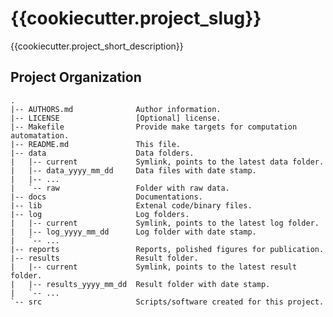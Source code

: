 {{cookiecutter.project_slug}}
=============================

{{cookiecutter.project_short_description}}

Project Organization
--------------------

    .
    |-- AUTHORS.md              Author information.
    |-- LICENSE                 [Optional] license.
    |-- Makefile                Provide make targets for computation automatation.
    |-- README.md               This file.
    |-- data                    Data folders.
    |   |-- current             Symlink, points to the latest data folder.
    |   |-- data_yyyy_mm_dd     Data files with date stamp.
    |   |-- ...
    |   `-- raw                 Folder with raw data.
    |-- docs                    Documentations.
    |-- lib                     Extenal code/binary files.
    |-- log                     Log folders.
    |   |-- current             Symlink, points to the latest log folder.
    |   |-- log_yyyy_mm_dd      Log folder with date stamp.
    |   `-- ...
    |-- reports                 Reports, polished figures for publication.
    |-- results                 Result folder.
    |   |-- current             Symlink, points to the latest result folder.
    |   |-- results_yyyy_mm_dd  Result folder with date stamp.
    |   `-- ...
    `-- src                     Scripts/software created for this project.


